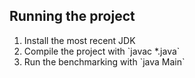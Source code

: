 ## Running the project

<ol>
<li> Install the most recent JDK </li>
<li> Compile the project with `javac *.java` </li>
<li> Run the benchmarking with `java Main`